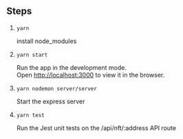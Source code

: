 ## Steps

1. `yarn`
    
    install node_modules

2. `yarn start`

    Run the app in the development mode.\
    Open [http://localhost:3000](http://localhost:3000) to view it in the browser.

3. `yarn nodemon server/server`

    Start the express server

4. `yarn test`

    Run the Jest unit tests on the /api/nft/:address API route

